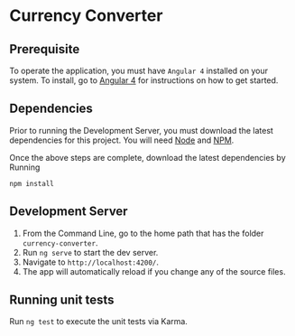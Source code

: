 # Currency Converter

## Prerequisite

To operate the application, you must have `Angular 4` installed on your system. To install, go to [Angular 4](https://cli.angular.io/) for instructions on how to get started.

## Dependencies

Prior to running the Development Server, you must download the latest dependencies for this project. You will need [Node](https://nodejs.org/en/) and [NPM](https://docs.npmjs.com/getting-started/installing-node).

Once the above steps are complete, download the latest dependencies by Running

```
npm install
```

## Development Server

1) From the Command Line, go to the home path that has the folder `currency-converter`.
2) Run `ng serve` to start the dev server.
3) Navigate to `http://localhost:4200/`.
4) The app will automatically reload if you change any of the source files.

## Running unit tests

Run `ng test` to execute the unit tests via Karma.
